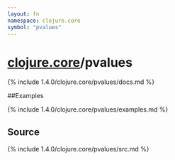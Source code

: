 ```yaml
---
layout: fn
namespace: clojure.core
symbol: "pvalues"
---
```


# [clojure.core](../)/pvalues

{% include 1.4.0/clojure.core/pvalues/docs.md %}

##Examples

{% include 1.4.0/clojure.core/pvalues/examples.md %}
## Source
{% include 1.4.0/clojure.core/pvalues/src.md %}

